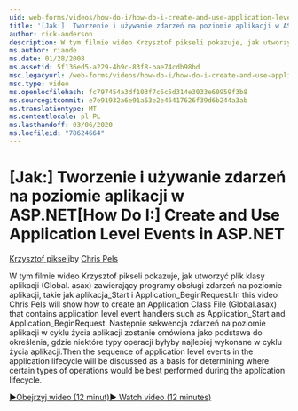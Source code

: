 ```yaml
---
uid: web-forms/videos/how-do-i/how-do-i-create-and-use-application-level-events-in-aspnet
title: '[Jak:]  Tworzenie i używanie zdarzeń na poziomie aplikacji w ASP.NET | Microsoft Docs'
author: rick-anderson
description: W tym filmie wideo Krzysztof pikseli pokazuje, jak utworzyć plik klasy aplikacji (Global. asax) zawierający programy obsługi zdarzeń na poziomie aplikacji, takie jak Application_S...
ms.author: riande
ms.date: 01/28/2008
ms.assetid: 5f136ed5-a229-4b9c-83f8-bae74cdb98bd
msc.legacyurl: /web-forms/videos/how-do-i/how-do-i-create-and-use-application-level-events-in-aspnet
msc.type: video
ms.openlocfilehash: fc797454a3df103f7c6c5d314e3033e60959f3b8
ms.sourcegitcommit: e7e91932a6e91a63e2e46417626f39d6b244a3ab
ms.translationtype: MT
ms.contentlocale: pl-PL
ms.lasthandoff: 03/06/2020
ms.locfileid: "78624664"
---
```

# <a name="how-do-i--create-and-use-application-level-events-in-aspnet"></a><span data-ttu-id="a7dfd-103">[Jak:]  Tworzenie i używanie zdarzeń na poziomie aplikacji w ASP.NET</span><span class="sxs-lookup"><span data-stu-id="a7dfd-103">[How Do I:]  Create and Use Application Level Events in ASP.NET</span></span>

<span data-ttu-id="a7dfd-104">[Krzysztof pikseli](https://twitter.com/chrispels)</span><span class="sxs-lookup"><span data-stu-id="a7dfd-104">by [Chris Pels](https://twitter.com/chrispels)</span></span>

<span data-ttu-id="a7dfd-105">W tym filmie wideo Krzysztof pikseli pokazuje, jak utworzyć plik klasy aplikacji (Global. asax) zawierający programy obsługi zdarzeń na poziomie aplikacji, takie jak aplikacja\_Start i Application\_BeginRequest.</span><span class="sxs-lookup"><span data-stu-id="a7dfd-105">In this video Chris Pels will show how to create an Application Class File (Global.asax) that contains application level event handlers such as Application\_Start and Application\_BeginRequest.</span></span> <span data-ttu-id="a7dfd-106">Następnie sekwencja zdarzeń na poziomie aplikacji w cyklu życia aplikacji zostanie omówiona jako podstawa do określenia, gdzie niektóre typy operacji byłyby najlepiej wykonane w cyklu życia aplikacji.</span><span class="sxs-lookup"><span data-stu-id="a7dfd-106">Then the sequence of application level events in the application lifecycle will be discussed as a basis for determining where certain types of operations would be best performed during the application lifecycle.</span></span>

[<span data-ttu-id="a7dfd-107">&#9654;Obejrzyj wideo (12 minut)</span><span class="sxs-lookup"><span data-stu-id="a7dfd-107">&#9654; Watch video (12 minutes)</span></span>](https://channel9.msdn.com/Blogs/ASP-NET-Site-Videos/how-do-i-create-and-use-application-level-events-in-aspnet)
